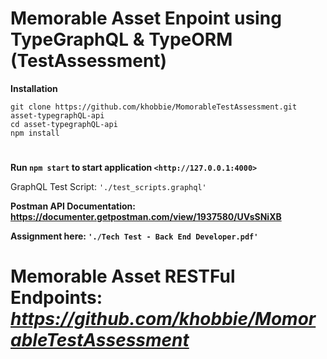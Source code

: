 # Memorable Asset Enpoint using TypeGraphQL & TypeORM (TestAssessment)


**Installation**

    git clone https://github.com/khobbie/MomorableTestAssessment.git asset-typegraphQL-api
    cd asset-typegraphQL-api
    npm install
#


**Run `npm start` to start application `<http://127.0.0.1:4000>`**

GraphQL Test Script: `'./test_scripts.graphql'`

**Postman API Documentation: <https://documenter.getpostman.com/view/1937580/UVsSNiXB>**

**Assignment here: `'./Tech Test - Back End Developer.pdf'`**

# Memorable Asset RESTFul Endpoints: *<https://github.com/khobbie/MomorableTestAssessment>*
